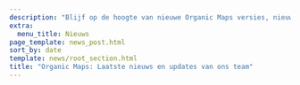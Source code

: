 ```yaml
---
description: "Blijf op de hoogte van nieuwe Organic Maps versies, nieuws en updates van ons team"
extra:
  menu_title: Nieuws
page_template: news_post.html
sort_by: date
template: news/root_section.html
title: "Organic Maps: Laatste nieuws en updates van ons team"
---
```

